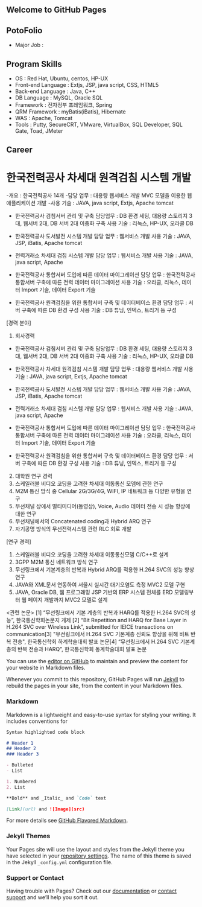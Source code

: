 ## Welcome to GitHub Pages

## PotoFolio

- Major Job : 

## Program Skills
- OS : Red Hat, Ubuntu, centos, HP-UX
- Front-end Language : Extjs, JSP, java script, CSS, HTML5
- Back-end Language : Java, C++
- DB Language : MySQL, Oracle SQL
- Framework : 전자정부 프레임워크, Spring
- QRM Framework : myBatis(iBatis), Hibernate
- WAS : Apache, Tomcat
- Tools : Putty, SecureCRT, VMware, VirtualBox, SQL Developer, SQL Gate, Toad, JMeter

## Career

# 한국전력공사 차세대 원격검침 시스템 개발
-개요 : 한국전력공사 14개
-담당 업무 : 대용량 웹서비스 개발 MVC 모델을 이용한 웹 애플리케이션 개발
-사용 기술 : JAVA, java script, Extjs, Apache tomcat

- 한국전력공사 검침서버 관리 및 구축
담당업무 : DB 환경 세팅, 대용량 스토리지 3대, 웹서버 2대, DB 서버 2대 이중화 구축 
사용 기술 : 리눅스, HP-UX, 오라클 DB

- 한국전력공사 도서발전 시스템 개발
담당 업무 : 웹서비스 개발
사용 기술 : JAVA, JSP, iBatis, Apache tomcat

- 전력거래소 차세대 검침 시스템 개발
담당 업무 : 웹서비스 개발
사용 기술 : JAVA, java script, Apache

- 한국전력공사 통합서버 도입에 따른 데이터 마이그레이션 
담당 업무 : 한국전력공사 통합서버 구축에 따른 전력 데이터 마이그레이션
사용 기술 : 오라클, 리눅스, 데이터 Import 기술, 데이터 Export 기술 

- 한국전력공사 원격검침을 위한 통합서버 구축 및 데이터베이스 환경
담당 업무 : 서버 구축에 따른 DB 환경 구성
사용 기술 : DB 튜닝, 인덱스, 트리거 등 구성


[경력 분야]

1. 회사경력

- 한국전력공사 검침서버 관리 및 구축
담당업무 : DB 환경 세팅, 대용량 스토리지 3대, 웹서버 2대, DB 서버 2대 이중화 구축 
사용 기술 : 리눅스, HP-UX, 오라클 DB

- 한국전력공사 차세대 원격검침 시스템 개발
담당 업무 : 대용량 웹서비스 개발
사용 기술 : JAVA, java script, Extjs, Apache tomcat

- 한국전력공사 도서발전 시스템 개발
담당 업무 : 웹서비스 개발
사용 기술 : JAVA, JSP, iBatis, Apache tomcat

- 전력거래소 차세대 검침 시스템 개발
담당 업무 : 웹서비스 개발
사용 기술 : JAVA, java script, Apache

- 한국전력공사 통합서버 도입에 따른 데이터 마이그레이션 
담당 업무 : 한국전력공사 통합서버 구축에 따른 전력 데이터 마이그레이션
사용 기술 : 오라클, 리눅스, 데이터 Import 기술, 데이터 Export 기술 

- 한국전력공사 원격검침을 위한 통합서버 구축 및 데이터베이스 환경
담당 업무 : 서버 구축에 따른 DB 환경 구성
사용 기술 : DB 튜닝, 인덱스, 트리거 등 구성


2. 대학원 연구 경력
1. 스케일러블 비디오 코딩을 고려한 차세대 이동통신 모뎀에 관한 연구
2. M2M 통신 방식 중 Cellular 2G/3G/4G, WIFI, IP 네트워크 등 다양한 유형을 연구
3. 무선채널 상에서 멀티미디어(동영상), Voice, Audio 데이터 전송 시 성능 향상에 대한 연구
4. 무선채널에서의 Concatenated coding과 Hybrid ARQ 연구
5. 자기공명 방식의 무선전력시스템 관련 RLC 회로 개발
  

[연구 경력]

1. 스케일러블 비디오 코딩을 고려한 차세대 이동통신모뎀 C/C++로 설계 
2. 3GPP M2M 통신 네트워크 방식 연구
3. 무선링크에서 기본계층의 반복과 Hybrid ARQ를 적용한 H.264 SVC의 성능 향상 연구
4. JAVA와 XML문서 연동하여 서울시 실시간 대기오염도 측정 MVC2 모델 구현
5. JAVA, Oracle DB, 웹 프로그래밍 JSP 기반의 ERP 시스템 전체를 ERD 모델링부터 웹 페이지 개발까지 MVC2 모델로 설계

<관련 논문>
[1] “무선링크에서 기본 계층의 반복과 HARQ를 적용한 H.264 SVC의 성능”, 한국통신학회논문지 게제 [2] “Bit Repetition and HARQ for Base Layer in H.264 SVC over Wireless Link”, submitted for IEICE transactions on communication[3] "무선링크에서 H.264 SVC 기본계층 신뢰도 향상을 위해 비트 반복 전송", 한국통신학회 하계학술대회 발표 논문[4] “무선링크에서 H.264 SVC 기본계층의 반복 전송과 HARQ”, 한국통신학회 동계학술대회 발표 논문






You can use the [editor on GitHub](https://github.com/SungKyunAhn/sungkyunahn.github.com/edit/master/README.md) to maintain and preview the content for your website in Markdown files.

Whenever you commit to this repository, GitHub Pages will run [Jekyll](https://jekyllrb.com/) to rebuild the pages in your site, from the content in your Markdown files.

### Markdown

Markdown is a lightweight and easy-to-use syntax for styling your writing. It includes conventions for

```markdown
Syntax highlighted code block

# Header 1
## Header 2
### Header 3

- Bulleted
- List

1. Numbered
2. List

**Bold** and _Italic_ and `Code` text

[Link](url) and ![Image](src)
```

For more details see [GitHub Flavored Markdown](https://guides.github.com/features/mastering-markdown/).

### Jekyll Themes

Your Pages site will use the layout and styles from the Jekyll theme you have selected in your [repository settings](https://github.com/SungKyunAhn/sungkyunahn.github.com/settings). The name of this theme is saved in the Jekyll `_config.yml` configuration file.

### Support or Contact

Having trouble with Pages? Check out our [documentation](https://help.github.com/categories/github-pages-basics/) or [contact support](https://github.com/contact) and we’ll help you sort it out.
